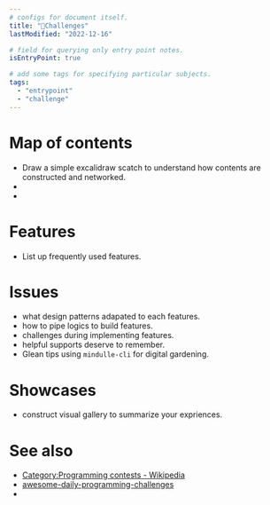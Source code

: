 ```yaml
---
# configs for document itself.
title: "🎉Challenges"
lastModified: "2022-12-16"

# field for querying only entry point notes.
isEntryPoint: true

# add some tags for specifying particular subjects.
tags:
  - "entrypoint"
  - "challenge"
---
```

# Map of contents
- Draw a simple excalidraw scatch to understand how contents are constructed and networked.
- 
- 

# Features
- List up frequently used features.

# Issues
- what design patterns adapated to each features.
- how to pipe logics to build features.
- challenges during implementing features.
- helpful supports deserve to remember.
- Glean tips using `mindulle-cli` for digital gardening.

# Showcases
- construct visual gallery to summarize your expriences.

# See also
- [Category:Programming contests - Wikipedia](https://en.wikipedia.org/wiki/Category:Programming_contests)
- [awesome-daily-programming-challenges](https://github.com/samukaunt/awesome-daily-programming-challenges)
- 